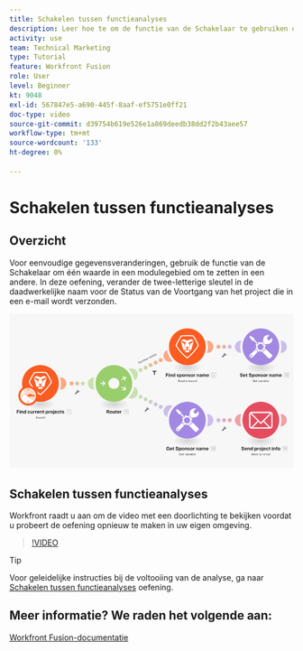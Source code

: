 ```yaml
---
title: Schakelen tussen functieanalyses
description: Leer hoe te om de functie van de Schakelaar te gebruiken om één waarde aan een andere binnen een modulegebied in te zetten [!DNL Adobe Workfront Fusion].
activity: use
team: Technical Marketing
type: Tutorial
feature: Workfront Fusion
role: User
level: Beginner
kt: 9048
exl-id: 567847e5-a690-445f-8aaf-ef5751e0ff21
doc-type: video
source-git-commit: d39754b619e526e1a869deedb38dd2f2b43aee57
workflow-type: tm+mt
source-wordcount: '133'
ht-degree: 0%

---
```


# Schakelen tussen functieanalyses

## Overzicht

Voor eenvoudige gegevensveranderingen, gebruik de functie van de Schakelaar om één waarde in een modulegebied om te zetten in een andere. In deze oefening, verander de twee-letterige sleutel in de daadwerkelijke naam voor de Status van de Voortgang van het project die in een e-mail wordt verzonden.

![Een afbeelding die de schakelfunctie gebruikt](assets/beyond-basic-modules-3.png)

## Schakelen tussen functieanalyses

Workfront raadt u aan om de video met een doorlichting te bekijken voordat u probeert de oefening opnieuw te maken in uw eigen omgeving.

>[!VIDEO](https://video.tv.adobe.com/v/335289/?quality=12)

>[!TIP]
>
>Voor geleidelijke instructies bij de voltooiing van de analyse, ga naar [Schakelen tussen functieanalyses](https://experienceleague.adobe.com/docs/workfront-learn/tutorials-workfront/fusion/exercises/switch-function.html?lang=en) oefening.


## Meer informatie? We raden het volgende aan:

[Workfront Fusion-documentatie](https://experienceleague.adobe.com/docs/workfront/using/adobe-workfront-fusion/workfront-fusion-2.html?lang=en)
